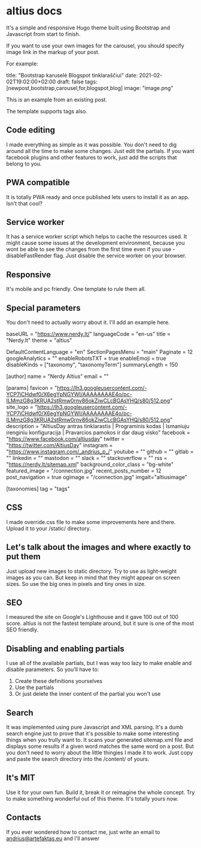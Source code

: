 # altius docs


It's a simple and responsive Hugo theme built using Bootstrap and Javascript from start to finish.



If you want to use your own images for the carousel, you should specify image link in the markup of your post.



For example:



title: "Bootstrap karuselė Blogspot tinklaraščiui"
date: 2021-02-02T19:02:00+02:00
draft: false
tags: [newpost,bootstrap,carousel,for,blogspot,blog]
image: "image.png"

This is an example from an existing post. 



The template supports tags also. 



## Code editing



I made everything as simple as it was possible. You don't need to dig around all the time to make some changes. Just edit the partials. If you want facebook plugins and other features to work, just add the scripts that belong to you.



## PWA compatible



It is totally PWA ready and once published lets users to install it as an app. Isn't that cool?



## Service worker



It has a service worker script which helps to cache the resources used. It might cause some issues at the development environment, because you wont be able to see the changes from the first time even if you use -disableFastRender flag. Just disable the service worker on your browser.



## Responsive



It's mobile and pc friendly. One template to rule them all.



## Special parameters 



You don't need to actually worry about it. I'll add an example here.



baseURL = "https://www.nerdy.lt/"
languageCode = "en-us"
title = "Nerdy.lt"
theme = "altius"

DefaultContentLanguage = "en"
SectionPagesMenu = "main"
Paginate = 12 
googleAnalytics = ""
enableRobotsTXT = true
enableEmoji = true
disableKinds = ["taxonomy", "taxonomyTerm"]
summaryLength = 150

[author]
    name = "Nerdy Altius"
    email = ""

[params]
  favicon = "https://lh3.googleusercontent.com/-YCP7iCHdwf0/X6egYpNGYWI/AAAAAAAAE4o/pc-ILMmzG8g3KRUA2stRmw0rnv86okZiwCLcBGAsYHQ/s80/512.png"
  site_logo = "https://lh3.googleusercontent.com/-YCP7iCHdwf0/X6egYpNGYWI/AAAAAAAAE4o/pc-ILMmzG8g3KRUA2stRmw0rnv86okZiwCLcBGAsYHQ/s80/512.png"
  description = "AltiusDay antras tinklarastis | Programinis kodas | Ismaniuju irenginiu konfiguracija | Pravarcios pamokos ir dar daug visko"
  facebook = "https://www.facebook.com/altiusday"
  twitter = "https://twitter.com/AltiusDay"
  instagram = "https://www.instagram.com/_andrius_p_/"
  youtube = ""
  github = ""
  gitlab = ""
  linkedin = ""
  mastodon = ""
  slack = ""
  stackoverflow = ""
  rss = "https://nerdy.lt/sitemap.xml"
  background_color_class = "bg-white"
  featured_image = "/connection.jpg"
  recent_posts_number = 12
  post_navigation = true
  ogimage = "/connection.jpg"
  imgalt="altiusimage"

[taxonomies]
   tag = "tags"



## CSS



I made override.css file to make some improvements here and there. Upload it to your /static/ directory. 



## Let's talk about the images and where exactly to put them



Just upload new images to static directory. Try to use as light-weight images as you can. But keep in mind that they might appear on screen sizes. So use the big ones in pixels and tiny ones in size.



## SEO



I measured the site on Google's Lighthouse and it gave 100 out of 100 score. altius is not the fastest template around, but it sure is one of the most SEO friendly. 



## Disabling and enabling partials



I use all of the available partials, but I was way too lazy to make enable and disable parameters. So you'll have to:



1. Create these definitions yourselves
2. Use the partials
3. Or just delete the inner content of the partial you won't use



## Search



It was implemented using pure Javascript and XML parsing. It's a dumb search engine just to prove that it's possible to make some interesting things when you trully want to. It scans your generated sitemap.xml file and displays some results if a given word matches the same word on a post. But you don't need to worry about the little thingies I made it to work. Just copy and paste the search directory into the /content/ of yours.



## It's MIT



Use it for your own fun. Build it, break it or reimagine the whole concept. Try to make something wonderful out of this theme. It's totally yours now.



## Contacts



If you ever wondered how to contact me, just write an email to andrius@artefaktas.eu and I'll answer
